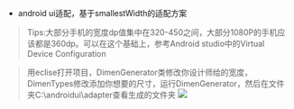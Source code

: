 - android ui适配，基于smallestWidth的适配方案


> Tips:大部分手机的宽度dp值集中在320-450之间，大部分1080P的手机应该都是360dp。可以在这个基础上，参考Android studio中的Virtual Device Configuration


>用eclise打开项目，DimenGenerator类修改你设计师给的宽度，DimenTypes修改添加你想要的尺寸，运行DimenGenerator，然后在文件夹C:\androidui\adapter查看生成的文件夹
![](https://github.com/ladingwu/dimens_sw/blob/master/tips.jpg)
